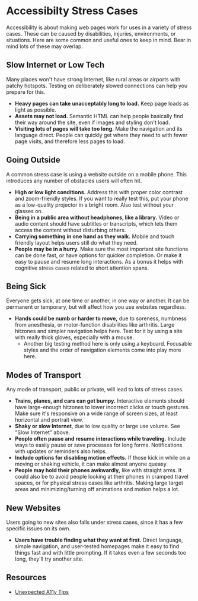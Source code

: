 # Accessibilty Stress Cases

Accessibility is about making web pages work for uses in a variety of stress cases. These can be caused by disabilities, injuries, environments, or situations. Here are some common and useful ones to keep in mind. Bear in mind lots of these may overlap.

## Slow Internet or Low Tech

Many places won't have strong Internet, like rural areas or airports with patchy hotspots. Testing on deliberately slowed connections can help you prepare for this.

* **Heavy pages can take unacceptably long to load.** Keep page loads as light as possible.
* **Assets may not load.** Semantic HTML can help people basically find their way around the site, even if images and styling don't load.
* **Visiting lots of pages will take too long.** Make the navigation and its language direct. People can quickly get where they need to with fewer page visits, and therefore less pages to load.

## Going Outside

A common stress case is using a website outside on a mobile phone. This introduces any number of obstacles users will often hit.

* **High or low light conditions.** Address this with proper color contrast and zoom-friendly styles. If you want to really test this, put your phone as a low-quality projector in a bright room. Also test without your glasses on.
* **Being in a public area without headphones, like a library.** Video or audio content should have subtitles or transcripts, which lets them access the content without disturbing others.
* **Carrying something in one hand as they walk.** Mobile and touch friendly layout helps users still do what they need.
* **People may be in a hurry.** Make sure the most important site functions can be done fast, or have options for quicker completion. Or make it easy to pause and resume long interactions. As a bonus it helps with cognitive stress cases related to short attention spans.

## Being Sick

Everyone gets sick, at one time or another, in one way or another. It can be permanent or temporary, but will affect how you use websites regardless.

* **Hands could be numb or harder to move,** due to soreness, numbness from anesthesia, or motor-function disabilities like arthritis. Large hitzones and simpler navigation helps here. Test for it by using a site with really thick gloves, especially with a mouse.
    * Another big testing method here is only using a keyboard. Focusable styles and the order of navigation elements come into play more here.

## Modes of Transport

Any mode of transport, public or private, will lead to lots of stress cases.

* **Trains, planes, and cars can get bumpy.** Interactive elements should have large-enough hitzones to lower incorrect clicks or touch gestures. Make sure it's responsive on a wide range of screen sizes, at least horizontal and portrait view.
* **Shaky or slow Internet**, due to low quality or large use volume. See "Slow Internet" above.
* **People often pause and resume interactions while traveling.** Include ways to easily pause or save processes for long forms. Notifications with updates or reminders also helps.
* **Include options for disabling motion effects.** If those kick in while on a moving or shaking vehicle, it can make almost anyone queasy.
* **People may hold their phones awkwardly,** like with straight arms. It could also be to avoid people looking at their phones in cramped travel spaces, or for physical stress cases like arthritis. Making large target areas and minimizing/turning off animations and motion helps a lot.

## New Websites

Users going to new sites also falls under stress cases, since it has a few specific issues on its own.

* **Users have trouble finding what they want at first.** Direct language, simple navigation, and user-tested homepages make it easy to find things fast and with little prompting. If it takes even a few seconds too long, they'll try another site.

## Resources

* [Unexpected A11y Tips](https://www.cjcid.com/articles/unexpected-a11y-tips/)
